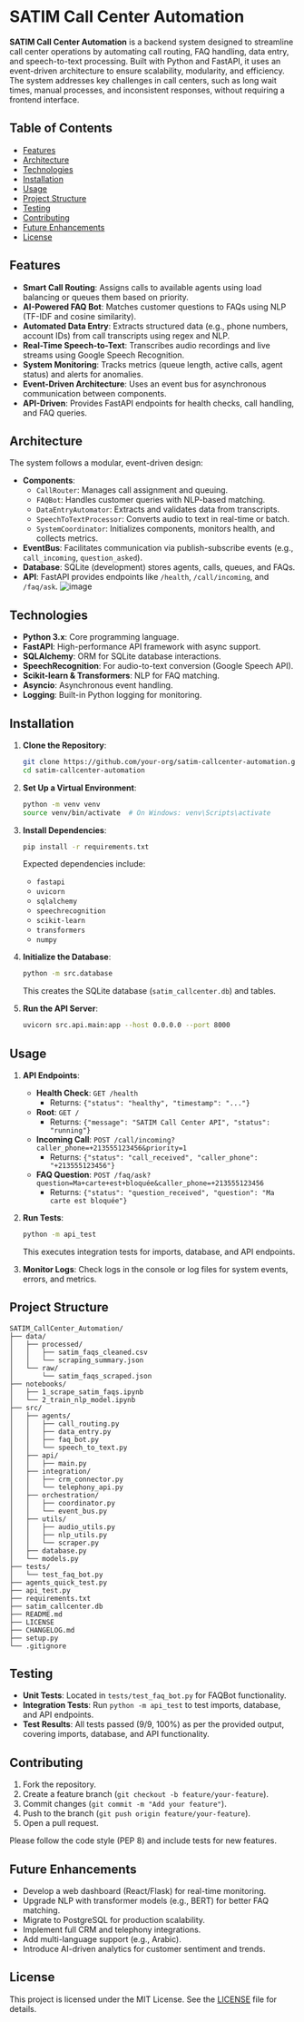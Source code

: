 # SATIM Call Center Automation

**SATIM Call Center Automation** is a backend system designed to streamline call center operations by automating call routing, FAQ handling, data entry, and speech-to-text processing. Built with Python and FastAPI, it uses an event-driven architecture to ensure scalability, modularity, and efficiency. The system addresses key challenges in call centers, such as long wait times, manual processes, and inconsistent responses, without requiring a frontend interface.

## Table of Contents
- [Features](#features)
- [Architecture](#architecture)
- [Technologies](#technologies)
- [Installation](#installation)
- [Usage](#usage)
- [Project Structure](#project-structure)
- [Testing](#testing)
- [Contributing](#contributing)
- [Future Enhancements](#future-enhancements)
- [License](#license)

## Features
- **Smart Call Routing**: Assigns calls to available agents using load balancing or queues them based on priority.
- **AI-Powered FAQ Bot**: Matches customer questions to FAQs using NLP (TF-IDF and cosine similarity).
- **Automated Data Entry**: Extracts structured data (e.g., phone numbers, account IDs) from call transcripts using regex and NLP.
- **Real-Time Speech-to-Text**: Transcribes audio recordings and live streams using Google Speech Recognition.
- **System Monitoring**: Tracks metrics (queue length, active calls, agent status) and alerts for anomalies.
- **Event-Driven Architecture**: Uses an event bus for asynchronous communication between components.
- **API-Driven**: Provides FastAPI endpoints for health checks, call handling, and FAQ queries.

## Architecture
The system follows a modular, event-driven design:
- **Components**:
  - `CallRouter`: Manages call assignment and queuing.
  - `FAQBot`: Handles customer queries with NLP-based matching.
  - `DataEntryAutomator`: Extracts and validates data from transcripts.
  - `SpeechToTextProcessor`: Converts audio to text in real-time or batch.
  - `SystemCoordinator`: Initializes components, monitors health, and collects metrics.
- **EventBus**: Facilitates communication via publish-subscribe events (e.g., `call_incoming`, `question_asked`).
- **Database**: SQLite (development) stores agents, calls, queues, and FAQs.
- **API**: FastAPI provides endpoints like `/health`, `/call/incoming`, and `/faq/ask`.
![image](https://github.com/user-attachments/assets/91488757-ace8-49f1-bfd3-287446c8ed90)

## Technologies
- **Python 3.x**: Core programming language.
- **FastAPI**: High-performance API framework with async support.
- **SQLAlchemy**: ORM for SQLite database interactions.
- **SpeechRecognition**: For audio-to-text conversion (Google Speech API).
- **Scikit-learn & Transformers**: NLP for FAQ matching.
- **Asyncio**: Asynchronous event handling.
- **Logging**: Built-in Python logging for monitoring.

## Installation
1. **Clone the Repository**:
   ```bash
   git clone https://github.com/your-org/satim-callcenter-automation.git
   cd satim-callcenter-automation
   ```

2. **Set Up a Virtual Environment**:
   ```bash
   python -m venv venv
   source venv/bin/activate  # On Windows: venv\Scripts\activate
   ```

3. **Install Dependencies**:
   ```bash
   pip install -r requirements.txt
   ```
   Expected dependencies include:
   - `fastapi`
   - `uvicorn`
   - `sqlalchemy`
   - `speechrecognition`
   - `scikit-learn`
   - `transformers`
   - `numpy`

4. **Initialize the Database**:
   ```bash
   python -m src.database
   ```
   This creates the SQLite database (`satim_callcenter.db`) and tables.

5. **Run the API Server**:
   ```bash
   uvicorn src.api.main:app --host 0.0.0.0 --port 8000
   ```

## Usage
1. **API Endpoints**:
   - **Health Check**: `GET /health`
     - Returns: `{"status": "healthy", "timestamp": "..."}`
   - **Root**: `GET /`
     - Returns: `{"message": "SATIM Call Center API", "status": "running"}`
   - **Incoming Call**: `POST /call/incoming?caller_phone=+213555123456&priority=1`
     - Returns: `{"status": "call_received", "caller_phone": "+213555123456"}`
   - **FAQ Question**: `POST /faq/ask?question=Ma+carte+est+bloquée&caller_phone=+213555123456`
     - Returns: `{"status": "question_received", "question": "Ma carte est bloquée"}`

2. **Run Tests**:
   ```bash
   python -m api_test
   ```
   This executes integration tests for imports, database, and API endpoints.

3. **Monitor Logs**:
   Check logs in the console or log files for system events, errors, and metrics.

## Project Structure
```
SATIM_CallCenter_Automation/
├── data/
│   ├── processed/
│   │   ├── satim_faqs_cleaned.csv
│   │   └── scraping_summary.json
│   └── raw/
│       └── satim_faqs_scraped.json
├── notebooks/
│   ├── 1_scrape_satim_faqs.ipynb
│   └── 2_train_nlp_model.ipynb
├── src/
│   ├── agents/
│   │   ├── call_routing.py
│   │   ├── data_entry.py
│   │   ├── faq_bot.py
│   │   └── speech_to_text.py
│   ├── api/
│   │   ├── main.py
│   ├── integration/
│   │   ├── crm_connector.py
│   │   └── telephony_api.py
│   ├── orchestration/
│   │   ├── coordinator.py
│   │   └── event_bus.py
│   ├── utils/
│   │   ├── audio_utils.py
│   │   ├── nlp_utils.py
│   │   └── scraper.py
│   ├── database.py
│   └── models.py
├── tests/
│   └── test_faq_bot.py
├── agents_quick_test.py
├── api_test.py
├── requirements.txt
├── satim_callcenter.db
├── README.md
├── LICENSE
├── CHANGELOG.md
├── setup.py
└── .gitignore
```

## Testing
- **Unit Tests**: Located in `tests/test_faq_bot.py` for FAQBot functionality.
- **Integration Tests**: Run `python -m api_test` to test imports, database, and API endpoints.
- **Test Results**: All tests passed (9/9, 100%) as per the provided output, covering imports, database, and API functionality.

## Contributing
1. Fork the repository.
2. Create a feature branch (`git checkout -b feature/your-feature`).
3. Commit changes (`git commit -m "Add your feature"`).
4. Push to the branch (`git push origin feature/your-feature`).
5. Open a pull request.

Please follow the code style (PEP 8) and include tests for new features.

## Future Enhancements
- Develop a web dashboard (React/Flask) for real-time monitoring.
- Upgrade NLP with transformer models (e.g., BERT) for better FAQ matching.
- Migrate to PostgreSQL for production scalability.
- Implement full CRM and telephony integrations.
- Add multi-language support (e.g., Arabic).
- Introduce AI-driven analytics for customer sentiment and trends.

## License
This project is licensed under the MIT License. See the [LICENSE](LICENSE) file for details.
